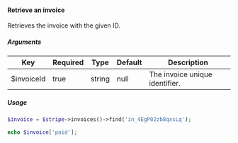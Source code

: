 #### Retrieve an invoice

Retrieves the invoice with the given ID.

##### Arguments

<table>
    <thead>
        <th>Key</th>
        <th>Required</th>
        <th>Type</th>
        <th>Default</th>
        <th>Description</th>
    </thead>
    <tbody>
        <tr>
            <td>$invoiceId</td>
            <td>true</td>
            <td>string</td>
            <td>null</td>
            <td>The invoice unique identifier.</td>
        </tr>
    </tbody>
</table>

##### Usage

```php
$invoice = $stripe->invoices()->find('in_4EgP02zb8qxsLq');

echo $invoice['paid'];
```
